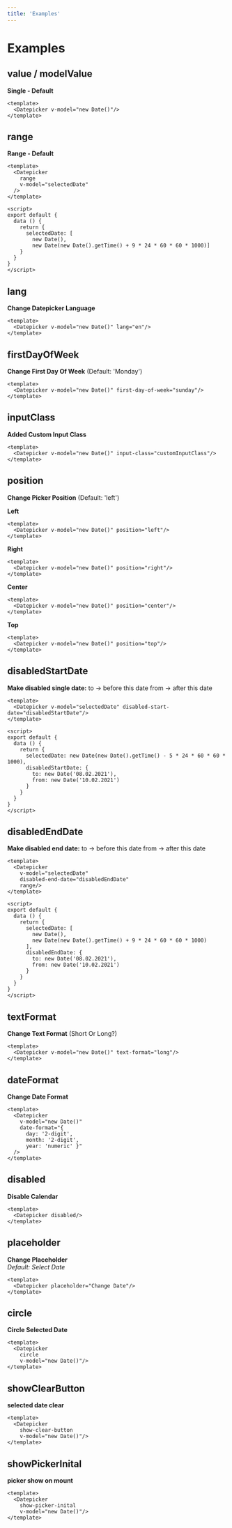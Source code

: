 ```yaml
---
title: 'Examples'
---
```


# Examples


## value / modelValue
  **Single - Default**
  ```vue
  <template>
    <Datepicker v-model="new Date()"/>
  </template>
  ```
  <Datepicker :value="new Date()"/>

## range
  **Range - Default**
  ```vue
  <template>
    <Datepicker
      range
      v-model="selectedDate"
    />
  </template>

  <script>
  export default {
    data () {
      return {
        selectedDate: [
          new Date(),
          new Date(new Date().getTime() + 9 * 24 * 60 * 60 * 1000)]
      }
    }
  }
  </script>
  ```
  <Datepicker
    :value="[new Date(), new Date(new Date().getTime() + 9 * 24 * 60 * 60 * 1000)]"
    range/>

## lang
  **Change Datepicker Language**
  ```vue
  <template>
    <Datepicker v-model="new Date()" lang="en"/>
  </template>
  ```

  <Datepicker :value="new Date()" lang="en"/>

## firstDayOfWeek

 **Change First Day Of Week** (Default: 'Monday')
  ```vue
  <template>
    <Datepicker v-model="new Date()" first-day-of-week="sunday"/>
  </template>
  ```

  <Datepicker :value="new Date()" first-day-of-week="sunday"/>

## inputClass
  **Added Custom Input Class**
  ```vue
  <template>
    <Datepicker v-model="new Date()" input-class="customInputClass"/>
  </template>
  ```

  <Datepicker :value="new Date()" input-class="customInputClass"/>

## position
  **Change Picker Position** (Default: 'left')

  **Left**
  ```vue
  <template>
    <Datepicker v-model="new Date()" position="left"/>
  </template>
  ```
  <Datepicker :value="new Date()" position="left"/>

  **Right**
  ```vue
  <template>
    <Datepicker v-model="new Date()" position="right"/>
  </template>
  ```

  <Datepicker :value="new Date()" position="right"/>

  **Center**
  ```vue
  <template>
    <Datepicker v-model="new Date()" position="center"/>
  </template>
  ```

  <Datepicker :value="new Date()" position="center"/>
  
  **Top**
  ```vue
  <template>
    <Datepicker v-model="new Date()" position="top"/>
  </template>
  ```

  <Datepicker :value="new Date()" position="top"/>

## disabledStartDate
  **Make disabled single date:**
  to -> before this date
  from -> after this date

  ```vue
  <template>
    <Datepicker v-model="selectedDate" disabled-start-date="disabledStartDate"/>
  </template>

  <script>
  export default {
    data () {
      return {
        selectedDate: new Date(new Date().getTime() - 5 * 24 * 60 * 60 * 1000),
        disabledStartDate: {
          to: new Date('08.02.2021'),
          from: new Date('10.02.2021')
        }
      }
    }
  }
  </script>
  ```

  <Datepicker
    :value="new Date(new Date().getTime() - 5 * 24 * 60 * 60 * 1000)"
    :disabled-start-date="{
      to: new Date('08.02.2021'),
      from: new Date('10.02.2021')
    }"
  />

## disabledEndDate
   **Make disabled end date:**
  to -> before this date
  from -> after this date

  ```vue
  <template>
    <Datepicker
      v-model="selectedDate"
      disabled-end-date="disabledEndDate"
      range/>
  </template>

  <script>
  export default {
    data () {
      return {
        selectedDate: [
          new Date(),
          new Date(new Date().getTime() + 9 * 24 * 60 * 60 * 1000)
        ],
        disabledEndDate: {
          to: new Date('08.02.2021'),
          from: new Date('10.02.2021')
        }
      }
    }
  }
  </script>
  ```

  <Datepicker
    range
    :value="[new Date(),
            new Date(new Date().getTime() + 9 * 24 * 60 * 60 * 1000)]"
    :disabled-end-date="{
      to: new Date('08.02.2021'),
      from: new Date('10.02.2021')
    }"
  />

## textFormat
  
 **Change Text Format** (Short Or Long?)
  ```vue
  <template>
    <Datepicker v-model="new Date()" text-format="long"/>
  </template>
  ```

  <Datepicker :value="new Date()" text-format="long"/>


## dateFormat
  **Change Date Format**
  ```vue
  <template>
    <Datepicker
      v-model="new Date()"
      date-format="{
        day: '2-digit',
        month: '2-digit',
        year: 'numeric' }"
    />
  </template>
  ```

  <Datepicker :value="new Date()" :date-format="{ day: '2-digit', month: '2-digit', year: 'numeric' }"/>

## disabled
  **Disable Calendar**
  ```vue
  <template>
    <Datepicker disabled/>
  </template>
  ```

  <Datepicker disabled/>

## placeholder
  **Change Placeholder**
  <br/>
  *Default: Select Date*
  ```vue
  <template>
    <Datepicker placeholder="Change Date"/>
  </template>
  ```

  <Datepicker  placeholder="Change Date"/>

## circle
  **Circle Selected Date**
  ```vue
  <template>
    <Datepicker
      circle
      v-model="new Date()"/>
  </template>
  ```

  <Datepicker
    circle
    :value="new Date()"/>

## showClearButton
  **selected date clear**
  ```vue
  <template>
    <Datepicker
      show-clear-button
      v-model="new Date()"/>
  </template>
  ```

  <Datepicker
    show-clear-button
    :value="new Date()"/>

## showPickerInital
  **picker show on mount**
  ```vue
  <template>
    <Datepicker
      show-picker-inital
      v-model="new Date()"/>
  </template>
  ```

  <Datepicker
    show-picker-inital
    :value="new Date()"/>
